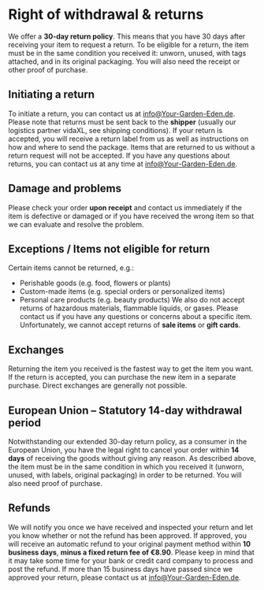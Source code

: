 # Right of withdrawal & returns
We offer a **30-day return policy**. This means that you have 30 days after receiving your item to request a return.
To be eligible for a return, the item must be in the same condition you received it: unworn, unused, with tags attached, and in its original packaging. You will also need the receipt or other proof of purchase.
## Initiating a return
To initiate a return, you can contact us at [info@Your-Garden-Eden.de](mailto:info@Your-Garden-Eden.de). Please note that returns must be sent back to the **shipper** (usually our logistics partner vidaXL, see shipping conditions).
If your return is accepted, you will receive a return label from us as well as instructions on how and where to send the package. Items that are returned to us without a return request will not be accepted.
If you have any questions about returns, you can contact us at any time at [info@Your-Garden-Eden.de](mailto:info@Your-Garden-Eden.de).
## Damage and problems
Please check your order **upon receipt** and contact us immediately if the item is defective or damaged or if you have received the wrong item so that we can evaluate and resolve the problem.
## Exceptions / Items not eligible for return
Certain items cannot be returned, e.g.:
* Perishable goods (e.g. food, flowers or plants)
* Custom-made items (e.g. special orders or personalized items)
* Personal care products (e.g. beauty products)
We also do not accept returns of hazardous materials, flammable liquids, or gases. Please contact us if you have any questions or concerns about a specific item.
Unfortunately, we cannot accept returns of **sale items** or **gift cards**.
## Exchanges
Returning the item you received is the fastest way to get the item you want. If the return is accepted, you can purchase the new item in a separate purchase. Direct exchanges are generally not possible.
## European Union – Statutory 14-day withdrawal period
Notwithstanding our extended 30-day return policy, as a consumer in the European Union, you have the legal right to cancel your order within **14 days** of receiving the goods without giving any reason. As described above, the item must be in the same condition in which you received it (unworn, unused, with labels, original packaging) in order to be returned. You will also need proof of purchase.
## Refunds
We will notify you once we have received and inspected your return and let you know whether or not the refund has been approved.
If approved, you will receive an automatic refund to your original payment method within **10 business days**, **minus a fixed return fee of €8.90**.
Please keep in mind that it may take some time for your bank or credit card company to process and post the refund. If more than 15 business days have passed since we approved your return, please contact us at [info@Your-Garden-Eden.de](mailto:info@Your-Garden-Eden.de). 